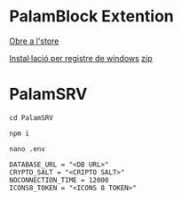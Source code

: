 # PalamBlock Extention
[Obre a l'store](https://chromewebstore.google.com/detail/palamblock/djdihbjaljagohkmfbjhacghcdplkhlh)

[Instal·lació per registre de windows](https://github.com/aniollidon/palamblock-palamOS/tree/master/setup) [zip](https://minhaskamal.github.io/DownGit/#/home?url=https://github.com/aniollidon/palamblock-palamOS/tree/master/setup)
# PalamSRV
`cd PalamSRV`

`npm i`

`nano .env`

  ```
DATABASE_URL = "<DB URL>"
CRYPTO_SALT = "<CRIPTO SALT>"
NOCONNECTION_TIME = 12000
ICONS8_TOKEN = "<ICONS 8 TOKEN>"
```

